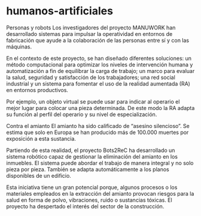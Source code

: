 # humanos-artificiales
Personas y robots
Los investigadores del proyecto MANUWORK han desarrollado sistemas para impulsar la operatividad en entornos de fabricación que ayude a la colaboración de las personas entre sí y con las máquinas.

En el contexto de este proyecto, se han diseñado diferentes soluciones: un método computacional para optimizar los niveles de intervención humana y automatización a fin de equilibrar la carga de trabajo; un marco para evaluar la salud, seguridad y satisfacción de los trabajadores; una red social industrial y un sistema para fomentar el uso de la realidad aumentada (RA) en entornos productivos.

Por ejemplo, un objeto virtual se puede usar para indicar al operario el mejor lugar para colocar una pieza determinada. De este modo la RA adapta su función al perfil del operario y su nivel de especialización.

Contra el amianto
El amianto ha sido calificado de “asesino silencioso”. Se estima que solo en Europa se han producido más de 100.000 muertes por exposición a esta sustancia.

Partiendo de esta realidad, el proyecto Bots2ReC ha desarrollado un sistema robótico capaz de gestionar la eliminación del amianto en los inmuebles. El sistema puede abordar el trabajo de manera integral y no solo pieza por pieza. También se adapta automáticamente a los planos disponibles de un edificio.

Esta iniciativa tiene un gran potencial porque, algunos procesos o los materiales empleados en la extracción del amianto provocan riesgos para la salud en forma de polvo, vibraciones, ruido o sustancias tóxicas. El proyecto ha despertado el interés del sector de la construcción.
